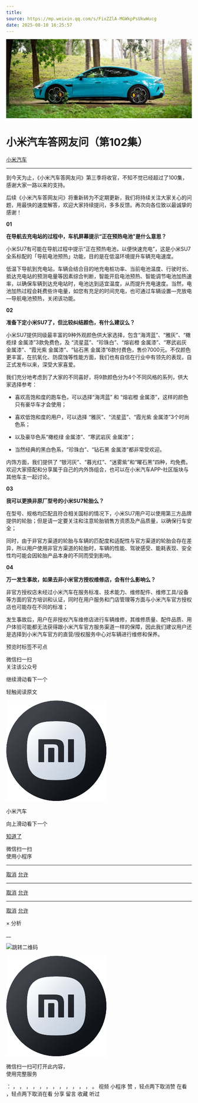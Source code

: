 ```yaml
---
title: 
source: https://mp.weixin.qq.com/s/FixZZlA-MGWkpPsUkwWucg
date: 2025-08-10 16:25:57
---
```


![cover_image](images/img_9cec03f2.jpg)


#  小米汽车答网友问（第102集）


[ 小米汽车 ](<javascript:void\(0\);>)

______

  

到今天为止，《小米汽车答网友问》第三季将收官，不知不觉已经超过了100集，感谢大家一路以来的支持。

  

后续《小米汽车答网友问》将重新转为不定期更新，我们将持续关注大家关心的问题，用最快的速度解答，欢迎大家持续提问，多多反馈。再次向各位致以最诚挚的感谢！

  

  

****01****

**在导航去充电站的过程中，车机屏幕提示“正在预热电池”是什么意思？**

小米SU7有可能在导航过程中提示“正在预热电池，以便快速充电”，这是小米SU7全系标配的「导航电池预热」功能，目的是在低温环境提升车辆充电速度。

低温下导航到充电站，车辆会结合目的地充电桩功率、当前电池温度、行驶时长、抵达充电站的预测电量等因素综合判断，智能开启电池预热、智能调节电池加热速率，以确保车辆到达充电站时，电池达到适宜温度，从而提升充电速度。当然，电池加热过程会耗费些许电量，如您有充足的时间充电，也可通过车辆设置—充放电—导航电池预热，关闭该功能。

  

**02**

**准备下定小米SU7了，但比较纠结颜色，有什么建议么？**

小米SU7提供同级最丰富的9种外观颜色供大家选择，包含“海湾蓝”、“雅灰”、“橄榄绿 金属漆”3款免费色，及 “流星蓝”、“珍珠白”、“熔岩橙 金属漆”、“寒武岩灰 金属漆”、“霞光紫 金属漆”、“钻石黑 金属漆”6款付费色，售价7000元。不仅颜色更丰富，在抗氧化、防腐蚀等性能方面，我们也有自信在行业中有领先的表现，自正式发布以来，深受大家喜爱。

我们充分地考虑到了大家的不同喜好，将9款颜色分为4个不同风格的系列，供大家选择参考：

  * 喜欢高饱和度的跑车色，可以选择“海湾蓝” 和 “熔岩橙 金属漆”，这样的颜色只有豪华车才会使用；

  * 喜欢低饱和度的用户，可以选择 “雅灰”、“流星蓝”、“霞光紫 金属漆”3个时尚色系；

  * 以及豪华色系“橄榄绿 金属漆”、“寒武岩灰 金属漆”；

  * 当然经典的黑白色系，“珍珠白”、“钻石黑 金属漆”都非常受欢迎。

内饰方面，我们提供了 “银河灰”、“暮光红”、“迷雾紫”和“曜石黑”四种，均免费。欢迎大家搭配和分享属于自己的内外饰组合，也可以在小米汽车APP-社区版块与其他车主一起讨论。

**03**

**我可以更换非原厂型号的小米SU7轮胎么？**

在型号、规格均匹配且符合相关国标的情况下，小米SU7用户可以使用第三方品牌提供的轮胎；但是请一定要关注和注意轮胎销售方资质及产品质量，以确保行车安全；

同时，由于非官方渠道的轮胎与车辆的匹配度和适配性与官方渠道的轮胎会存在差异，所以用户使用非官方渠道的轮胎时，车辆的性能、驾驶感受、能耗表现、安全性均可能会因轮胎产品本身的不同而受到影响。

**04**

**万一发生事故，如果去非小米官方授权维修店，会有什么影响么？**

非官方授权店未经过小米汽车在服务标准、技术能力、维修配件、维修工具/设备等方面的官方培训和认证，同时在用户服务和门店管理等方面与小米汽车官方授权店也可能存在不同的标准；

发生事故后，用户在非授权汽车维修店进行车辆维修，其维修质量、配件品质、用户体验可能都无法获得跟小米汽车官方服务渠道一样的保障，因此我们建议用户还是选择到小米汽车官方的直营/授权服务中心对车辆进行维修和保养。

  

  

[](<>)[](<>)

预览时标签不可点

微信扫一扫  
关注该公众号

继续滑动看下一个

轻触阅读原文

![img_97d833da.jpg](images/img_97d833da.jpg)

小米汽车 

向上滑动看下一个

[知道了](<javascript:;>)

微信扫一扫  
使用小程序

****

[取消](<javascript:void\(0\);>) [允许](<javascript:void\(0\);>)

****

[取消](<javascript:void\(0\);>) [允许](<javascript:void\(0\);>)

****

[取消](<javascript:void\(0\);>) [允许](<javascript:void\(0\);>)

× 分析

__

![跳转二维码]()

![作者头像](images/img_97d833da.jpg)

微信扫一扫可打开此内容，  
使用完整服务

： ， ， ， ， ， ， ， ， ， ， ， ， 。 视频 小程序 赞 ，轻点两下取消赞 在看 ，轻点两下取消在看 分享 留言 收藏 听过